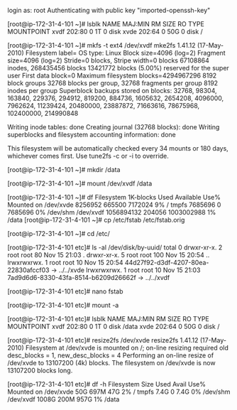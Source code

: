 login as: root
Authenticating with public key "imported-openssh-key"

[root@ip-172-31-4-101 ~]# lsblk
NAME MAJ:MIN RM SIZE RO TYPE MOUNTPOINT
xvdf 202:80   0   1T  0 disk
xvde 202:64   0  50G  0 disk /

[root@ip-172-31-4-101 ~]# mkfs -t ext4 /dev/xvdf
mke2fs 1.41.12 (17-May-2010)
Filesystem label=
OS type: Linux
Block size=4096 (log=2)
Fragment size=4096 (log=2)
Stride=0 blocks, Stripe width=0 blocks
67108864 inodes, 268435456 blocks
13421772 blocks (5.00%) reserved for the super user
First data block=0
Maximum filesystem blocks=4294967296
8192 block groups
32768 blocks per group, 32768 fragments per group
8192 inodes per group
Superblock backups stored on blocks:
        32768, 98304, 163840, 229376, 294912, 819200, 884736, 1605632, 2654208,
        4096000, 7962624, 11239424, 20480000, 23887872, 71663616, 78675968,
        102400000, 214990848

Writing inode tables: done
Creating journal (32768 blocks): done
Writing superblocks and filesystem accounting information: done

This filesystem will be automatically checked every 34 mounts or
180 days, whichever comes first.  Use tune2fs -c or -i to override.

[root@ip-172-31-4-101 ~]# mkdir /data

[root@ip-172-31-4-101 ~]# mount /dev/xvdf /data

[root@ip-172-31-4-101 ~]# df
Filesystem      1K-blocks   Used  Available Use% Mounted on
/dev/xvde         8256952 665500    7172024   9% /
tmpfs             7685696      0    7685696   0% /dev/shm
/dev/xvdf      1056894132 204056 1003002988   1% /data
[root@ip-172-31-4-101 ~]# cp /etc/fstab /etc/fstab.orig

[root@ip-172-31-4-101 ~]# cd /etc/

[root@ip-172-31-4-101 etc]# ls -al /dev/disk/by-uuid/
total 0
drwxr-xr-x. 2 root root  80 Nov 15 21:03 .
drwxr-xr-x. 5 root root 100 Nov 15 20:54 ..
lrwxrwxrwx. 1 root root  10 Nov 15 20:54 44d27f92-d3df-4207-80ea-22830afccf03 ->                                                                                                                      ../../xvde
lrwxrwxrwx. 1 root root  10 Nov 15 21:03 7ad9d6d6-8330-43fa-8514-b6209d26662f ->                                                                                                                      ../../xvdf


[root@ip-172-31-4-101 etc]# nano fstab

[root@ip-172-31-4-101 etc]# mount -a

[root@ip-172-31-4-101 etc]# lsblk
NAME MAJ:MIN RM SIZE RO TYPE MOUNTPOINT
xvdf 202:80   0   1T  0 disk /data
xvde 202:64   0  50G  0 disk /


[root@ip-172-31-4-101 etc]# resize2fs /dev/xvde
resize2fs 1.41.12 (17-May-2010)
Filesystem at /dev/xvde is mounted on /; on-line resizing required
old desc_blocks = 1, new_desc_blocks = 4
Performing an on-line resize of /dev/xvde to 13107200 (4k) blocks.
The filesystem on /dev/xvde is now 13107200 blocks long.

[root@ip-172-31-4-101 etc]# df -h
Filesystem      Size  Used Avail Use% Mounted on
/dev/xvde        50G  697M   47G   2% /
tmpfs           7.4G     0  7.4G   0% /dev/shm
/dev/xvdf      1008G  200M  957G   1% /data

